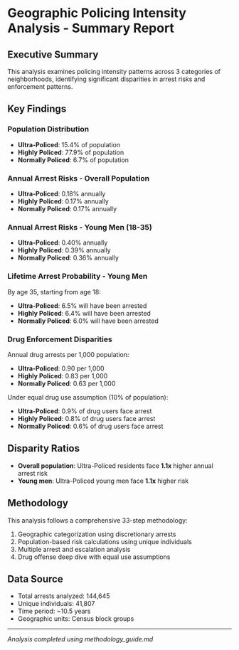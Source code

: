 # Geographic Policing Intensity Analysis - Summary Report

## Executive Summary

This analysis examines policing intensity patterns across 3 categories of neighborhoods, 
identifying significant disparities in arrest risks and enforcement patterns.

## Key Findings

### Population Distribution
- **Ultra-Policed**: 15.4% of population
- **Highly Policed**: 77.9% of population  
- **Normally Policed**: 6.7% of population

### Annual Arrest Risks - Overall Population
- **Ultra-Policed**: 0.18% annually
- **Highly Policed**: 0.17% annually
- **Normally Policed**: 0.17% annually

### Annual Arrest Risks - Young Men (18-35)
- **Ultra-Policed**: 0.40% annually
- **Highly Policed**: 0.39% annually
- **Normally Policed**: 0.36% annually

### Lifetime Arrest Probability - Young Men
By age 35, starting from age 18:
- **Ultra-Policed**: 6.5% will have been arrested
- **Highly Policed**: 6.4% will have been arrested
- **Normally Policed**: 6.0% will have been arrested

### Drug Enforcement Disparities
Annual drug arrests per 1,000 population:
- **Ultra-Policed**: 0.90 per 1,000
- **Highly Policed**: 0.83 per 1,000
- **Normally Policed**: 0.63 per 1,000

Under equal drug use assumption (10% of population):
- **Ultra-Policed**: 0.9% of drug users face arrest
- **Highly Policed**: 0.8% of drug users face arrest
- **Normally Policed**: 0.6% of drug users face arrest

## Disparity Ratios

- **Overall population**: Ultra-Policed residents face **1.1x** higher annual arrest risk
- **Young men**: Ultra-Policed young men face **1.1x** higher risk

## Methodology

This analysis follows a comprehensive 33-step methodology:
1. Geographic categorization using discretionary arrests
2. Population-based risk calculations using unique individuals
3. Multiple arrest and escalation analysis
4. Drug offense deep dive with equal use assumptions

## Data Source

- Total arrests analyzed: 144,645
- Unique individuals: 41,807
- Time period: ~10.5 years
- Geographic units: Census block groups

---
*Analysis completed using methodology_guide.md*
